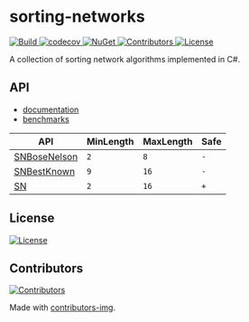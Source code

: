# sorting-networks

<p align="left">
    <a href="https://github.com/petarpetrovt/sorting-networks/actions?query=workflow%3ABuild" alt="Build">
        <img alt="Build" src="https://github.com/petarpetrovt/sorting-networks/workflows/Build/badge.svg?branch=master" />
    </a>
    <a href="https://codecov.io/gh/petarpetrovt/sorting-networks" alt="codecov">
        <img alt="codecov" src="https://codecov.io/gh/petarpetrovt/sorting-networks/branch/master/graph/badge.svg?token=nzdk7N3iVY" />
    </a>
    <a href="https://www.nuget.org/packages/SortingNetworks" alt="NuGet">
        <img alt="NuGet" src="https://img.shields.io/nuget/v/SortingNetworks.svg" />
    </a>
    <a href="https://github.com/petarpetrovt/sorting-networks/graphs/contributors" alt="Contributors">
        <img alt="Contributors" src="https://img.shields.io/github/contributors/petarpetrovt/sorting-networks?label=Contributors">
    </a>
    <a href="https://app.fossa.com/projects/git%2Bgithub.com%2Fpetarpetrovt%2Fsorting-networks?ref=badge_shield" alt="License">
        <img alt="License" src="https://app.fossa.com/api/projects/git%2Bgithub.com%2Fpetarpetrovt%2Fsorting-networks.svg?type=shield">
    </a>
</p>

A collection of sorting network algorithms implemented in C#.

## API

* [documentation](docs/README.md)
* [benchmarks](test/SortingNetworks.Benchmarks/Results/README.md)

| API | MinLength | MaxLength | Safe |
| --- | ----------| --------- | ------ |
| [SNBoseNelson](docs/api/SortingNetworks-SNBoseNelson.md#Methods) | `2` | `8` | `-` |
| [SNBestKnown](docs/api/SortingNetworks-SNBestKnown.md#Methods) | `9` | `16` | `-` |
| [SN](docs/api/SortingNetworks-SN.md#Methods) | `2` | `16` | `+` |

## License
<a href="https://app.fossa.com/projects/git%2Bgithub.com%2Fpetarpetrovt%2Fsorting-networks?ref=badge_large">
  <img alt="License" src="https://app.fossa.com/api/projects/git%2Bgithub.com%2Fpetarpetrovt%2Fsorting-networks.svg?type=large" />
</a>

## Contributors
<a href="https://github.com/petarpetrovt/sorting-networks/graphs/contributors">
  <img alt="Contributors" src="https://contributors-img.web.app/image?repo=petarpetrovt/sorting-networks" />
</a>

Made with [contributors-img](https://contributors-img.web.app).
